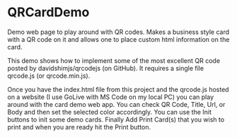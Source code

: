 # QRCardDemo
Demo web page to play around with QR codes. Makes a business style card with a QR code on it and allows one to place custom html information on the card.

This demo shows how to implement some of the most excellent QR code posted by davidshimjs/qrcodejs (on GitHub). It requires a single file qrcode.js (or qrcode.min.js). 

Once you have the index.html file from this project and the qrcode.js hosted on a website (I use GoLive with MS Code on my local PC) you can play around with the card demo web app. You can check QR Code, Title, Url, or Body and then set the selected color accordingly. You can use the Init buttons to init some demo cards. Finally Add Print Card(s) that you wish to print and when you are ready hit the Print button.
